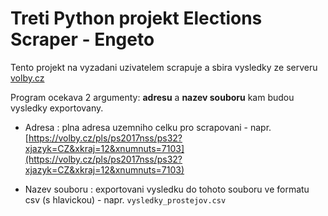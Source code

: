 # Treti Python projekt Elections Scraper - Engeto

Tento projekt na vyzadani uzivatelem scrapuje a sbira vysledky ze serveru [volby.cz](http://volby.cz/)

Program ocekava 2 argumenty: **adresu** a **nazev souboru** kam budou vysledky exportovany.

- Adresa : plna adresa uzemniho celku pro scrapovani - napr. [https://volby.cz/pls/ps2017nss/ps32?xjazyk=CZ&xkraj=12&xnumnuts=7103](https://volby.cz/pls/ps2017nss/ps32?xjazyk=CZ&xkraj=12&xnumnuts=7103)

- Nazev souboru : exportovani vysledku do tohoto souboru ve formatu csv (s hlavickou) - napr. `vysledky_prostejov.csv`
